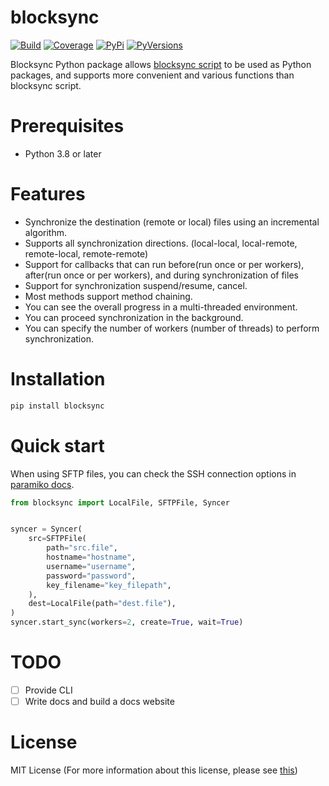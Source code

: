 # blocksync

[![Build](https://travis-ci.com/ehdgua01/blocksync.svg?branch=master)](https://travis-ci.com/github/ehdgua01/blocksync)
[![Coverage](https://codecov.io/gh/ehdgua01/blocksync/branch/master/graph/badge.svg)](https://app.codecov.io/gh/ehdgua01/blocksync)
[![PyPi](https://badge.fury.io/py/blocksync.svg)](https://pypi.org/project/blocksync/)
[![PyVersions](https://img.shields.io/pypi/pyversions/blocksync)](https://pypi.org/project/blocksync/)

Blocksync Python package allows [blocksync script](https://github.com/theraser/blocksync) to be used as Python packages,
and supports more convenient and various functions than blocksync script.

# Prerequisites

- Python 3.8 or later

# Features

- Synchronize the destination (remote or local) files using an incremental algorithm.
- Supports all synchronization directions. (local-local, local-remote, remote-local, remote-remote)
- Support for callbacks that can run before(run once or per workers), after(run once or per workers), and during synchronization of files
- Support for synchronization suspend/resume, cancel.
- Most methods support method chaining.
- You can see the overall progress in a multi-threaded environment.
- You can proceed synchronization in the background.
- You can specify the number of workers (number of threads) to perform synchronization.

# Installation

```bash
pip install blocksync
```

# Quick start

When using SFTP files, you can check the SSH connection options in [paramiko docs](http://docs.paramiko.org/en/stable/api/client.html#paramiko.client.SSHClient).

```python
from blocksync import LocalFile, SFTPFile, Syncer


syncer = Syncer(
    src=SFTPFile(
        path="src.file",
        hostname="hostname",
        username="username",
        password="password",
        key_filename="key_filepath",
    ),
    dest=LocalFile(path="dest.file"),
)
syncer.start_sync(workers=2, create=True, wait=True)
```


# TODO
- [ ] Provide CLI
- [ ] Write docs and build a docs website

# License
MIT License (For more information about this license, please see [this](https://en.wikipedia.org/wiki/MIT_License))
